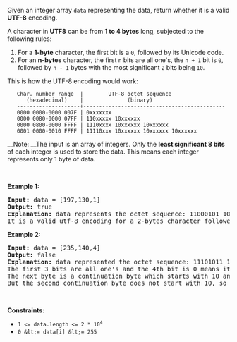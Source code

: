 Given an integer array `` data `` representing the data, return whether it is a valid __UTF-8__ encoding.

A character in __UTF8__ can be from __1 to 4 bytes__ long, subjected to the following rules:

1.   For a __1-byte__ character, the first bit is a `` 0 ``, followed by its Unicode code.
2.   For an __n-bytes__ character, the first `` n `` bits are all one's, the `` n + 1 `` bit is `` 0 ``, followed by `` n - 1 `` bytes with the most significant `` 2 `` bits being `` 10 ``.

This is how the UTF-8 encoding would work:

    
       Char. number range  |        UTF-8 octet sequence
          (hexadecimal)    |              (binary)
       --------------------+---------------------------------------------
       0000 0000-0000 007F | 0xxxxxxx
       0000 0080-0000 07FF | 110xxxxx 10xxxxxx
       0000 0800-0000 FFFF | 1110xxxx 10xxxxxx 10xxxxxx
       0001 0000-0010 FFFF | 11110xxx 10xxxxxx 10xxxxxx 10xxxxxx

__Note: __The input is an array of integers. Only the __least significant 8 bits__ of each integer is used to store the data. This means each integer represents only 1 byte of data.

&nbsp;

__Example 1:__

<pre>
<strong>Input:</strong> data = [197,130,1]
<strong>Output:</strong> true
<strong>Explanation:</strong> data represents the octet sequence: 11000101 10000010 00000001.
It is a valid utf-8 encoding for a 2-bytes character followed by a 1-byte character.
</pre>

__Example 2:__

<pre>
<strong>Input:</strong> data = [235,140,4]
<strong>Output:</strong> false
<strong>Explanation:</strong> data represented the octet sequence: 11101011 10001100 00000100.
The first 3 bits are all one's and the 4th bit is 0 means it is a 3-bytes character.
The next byte is a continuation byte which starts with 10 and that's correct.
But the second continuation byte does not start with 10, so it is invalid.
</pre>

&nbsp;

__Constraints:__

*   <code>1 &lt;= data.length &lt;= 2 * 10<sup>4</sup></code>
*   `` 0 &lt;= data[i] &lt;= 255 ``